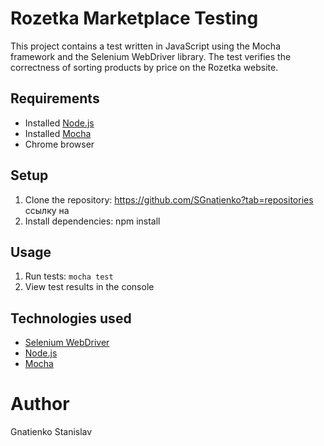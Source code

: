 # Rozetka Marketplace Testing

This project contains a test written in JavaScript using the Mocha framework and the Selenium WebDriver library. The test verifies the correctness of sorting products by price on the Rozetka website.

## Requirements

- Installed [Node.js](https://nodejs.org/en/)
- Installed [Mocha](https://mochajs.org/)
- Chrome browser

## Setup

1. Clone the repository: https://github.com/SGnatienko?tab=repositories ссылку на
2. Install dependencies: npm install

## Usage

1. Run tests: `mocha test`
2. View test results in the console

## Technologies used

- [Selenium WebDriver](https://www.selenium.dev/documentation/en/webdriver/)
- [Node.js](https://nodejs.org/en/)
- [Mocha](https://mochajs.org/)

# Author

Gnatienko Stanislav
